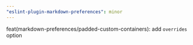 ```yaml
---
"eslint-plugin-markdown-preferences": minor
---
```


feat(markdown-preferences/padded-custom-containers): add `overrides` option
